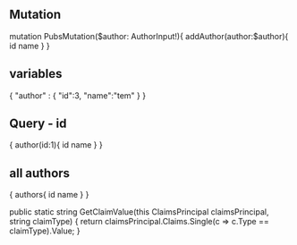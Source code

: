 
Mutation
-----
mutation PubsMutation($author: AuthorInput!){
    addAuthor(author:$author){
        id
        name
    }
}


variables
--------
{
  "author" : {
  	"id":3,
  	"name":"tem"
	}
}


Query - id
----------
{
  author(id:1){
    id
    name
  }
}

all authors
----------
{
  authors{
    id
    name
  }
}


public static string GetClaimValue(this ClaimsPrincipal claimsPrincipal, string claimType)
        {
            return claimsPrincipal.Claims.Single(c => c.Type == claimType).Value;
        }